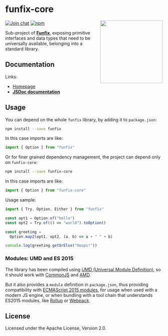 # funfix-core

<a href="https://funfix.org">
  <img src="https://funfix.org/public/logo/funfix-512.png" width="200" align="right" style="float:right; display: block; width:200px;" />
</a>

[![Join chat](https://badges.gitter.im/funfix/funfix.svg)](https://gitter.im/funfix/funfix?utm_source=badge&utm_medium=badge&utm_campaign=pr-badge&utm_content=badge)
[![npm](https://img.shields.io/npm/v/funfix-core.svg)](https://www.npmjs.com/package/funfix-core)

Sub-project of **[Funfix](https://funfix.org)**, exposing primitive
interfaces and data types that need to be universally available,
belonging into a standard library.

## Documentation

Links:

- [Homepage](https://funfix.org)
- **[JSDoc documentation](https://funfix.org/api/core/)**

## Usage

You can depend on the whole `funfix` library, by adding it to
`package.json`:

```bash
npm install --save funfix
```

In this case imports are like:

```typescript
import { Option } from "funfix"
```

Or for finer grained dependency management, the project can depend
only on `funfix-core`:

```bash
npm install --save funfix-core
```

In this case imports are like:

```typescript
import { Option } from "funfix-core"
```

Usage sample:

```typescript
import { Try, Option, Either } from "funfix"

const opt1 = Option.of("hello")
const opt2 = Try.of(() => "world").toOption()

const greeting =
  Option.map2(opt1, opt2, (a, b) => a + " " + b)

console.log(greeting.getOrElse("Ooops!"))
```

### Modules: UMD and ES 2015

The library has been compiled using
[UMD (Universal Module Definition)](https://github.com/umdjs/umd),
so it should work with [CommonJS](http://requirejs.org/docs/commonjs.html)
and [AMD](http://requirejs.org/docs/whyamd.html).

But it also provides a `module` definition in `package.json`, thus
providing compatibility with
[ECMAScript 2015 modules](https://developer.mozilla.org/en-US/docs/Web/JavaScript/Reference/Statements/import), for usage when used with a modern JS engine,
or when bundling with a tool chain that understands ES2015 modules,
like [Rollup](https://rollupjs.org/) or [Webpack](https://webpack.js.org/).

## License

Licensed under the Apache License, Version 2.0.
